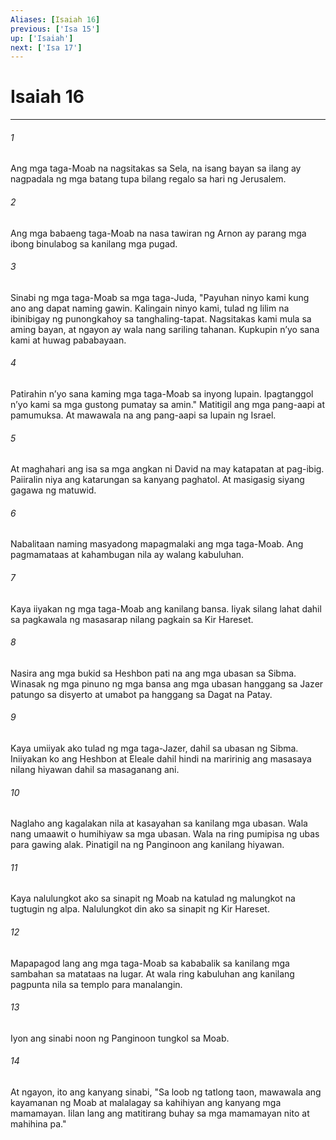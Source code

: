 ```yaml
---
Aliases: [Isaiah 16]
previous: ['Isa 15']
up: ['Isaiah']
next: ['Isa 17']
---
```

# Isaiah 16

***


###### 1 


Ang mga taga-Moab na nagsitakas sa Sela, na isang bayan sa ilang ay nagpadala ng mga batang tupa bilang regalo sa hari ng Jerusalem. 


###### 2 


Ang mga babaeng taga-Moab na nasa tawiran ng Arnon ay parang mga ibong binulabog sa kanilang mga pugad. 


###### 3 


Sinabi ng mga taga-Moab sa mga taga-Juda, "Payuhan ninyo kami kung ano ang dapat naming gawin. Kalingain ninyo kami, tulad ng lilim na ibinibigay ng punongkahoy sa tanghaling-tapat. Nagsitakas kami mula sa aming bayan, at ngayon ay wala nang sariling tahanan. Kupkupin nʼyo sana kami at huwag pababayaan. 


###### 4 


Patirahin nʼyo sana kaming mga taga-Moab sa inyong lupain. Ipagtanggol nʼyo kami sa mga gustong pumatay sa amin." Matitigil ang mga pang-aapi at pamumuksa. At mawawala na ang pang-aapi sa lupain ng Israel. 


###### 5 


At maghahari ang isa sa mga angkan ni David na may katapatan at pag-ibig. Paiiralin niya ang katarungan sa kanyang paghatol. At masigasig siyang gagawa ng matuwid. 


###### 6 


Nabalitaan naming masyadong mapagmalaki ang mga taga-Moab. Ang pagmamataas at kahambugan nila ay walang kabuluhan. 


###### 7 


Kaya iiyakan ng mga taga-Moab ang kanilang bansa. Iiyak silang lahat dahil sa pagkawala ng masasarap nilang pagkain sa Kir Hareset. 


###### 8 


Nasira ang mga bukid sa Heshbon pati na ang mga ubasan sa Sibma. Winasak ng mga pinuno ng mga bansa ang mga ubasan hanggang sa Jazer patungo sa disyerto at umabot pa hanggang sa Dagat na Patay. 


###### 9 


Kaya umiiyak ako tulad ng mga taga-Jazer, dahil sa ubasan ng Sibma. Iniiyakan ko ang Heshbon at Eleale dahil hindi na maririnig ang masasaya nilang hiyawan dahil sa masaganang ani. 


###### 10 


Naglaho ang kagalakan nila at kasayahan sa kanilang mga ubasan. Wala nang umaawit o humihiyaw sa mga ubasan. Wala na ring pumipisa ng ubas para gawing alak. Pinatigil na ng Panginoon ang kanilang hiyawan. 


###### 11 


Kaya nalulungkot ako sa sinapit ng Moab na katulad ng malungkot na tugtugin ng alpa. Nalulungkot din ako sa sinapit ng Kir Hareset. 


###### 12 


Mapapagod lang ang mga taga-Moab sa kababalik sa kanilang mga sambahan sa matataas na lugar. At wala ring kabuluhan ang kanilang pagpunta nila sa templo para manalangin. 


###### 13 


Iyon ang sinabi noon ng Panginoon tungkol sa Moab. 


###### 14 


At ngayon, ito ang kanyang sinabi, "Sa loob ng tatlong taon, mawawala ang kayamanan ng Moab at malalagay sa kahihiyan ang kanyang mga mamamayan. Iilan lang ang matitirang buhay sa mga mamamayan nito at mahihina pa."
